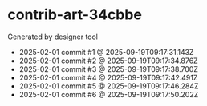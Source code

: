 # contrib-art-34cbbe
Generated by designer tool
- 2025-02-01 commit #1 @ 2025-09-19T09:17:31.143Z
- 2025-02-01 commit #2 @ 2025-09-19T09:17:34.876Z
- 2025-02-01 commit #3 @ 2025-09-19T09:17:38.700Z
- 2025-02-01 commit #4 @ 2025-09-19T09:17:42.491Z
- 2025-02-01 commit #5 @ 2025-09-19T09:17:46.284Z
- 2025-02-01 commit #6 @ 2025-09-19T09:17:50.202Z
